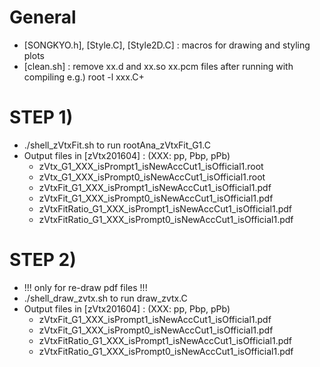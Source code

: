 # General
- [SONGKYO.h], [Style.C], [Style2D.C] : macros for drawing and styling plots
- [clean.sh] : remove xx.d and xx.so xx.pcm files after running with compiling e.g.) root -l xxx.C+

# STEP 1)
- ./shell_zVtxFit.sh to run rootAna_zVtxFit_G1.C
- Output files in [zVtx201604] : (XXX: pp, Pbp, pPb)
  - zVtx_G1_XXX_isPrompt1_isNewAccCut1_isOfficial1.root
  - zVtx_G1_XXX_isPrompt0_isNewAccCut1_isOfficial1.root
  - zVtxFit_G1_XXX_isPrompt1_isNewAccCut1_isOfficial1.pdf
  - zVtxFit_G1_XXX_isPrompt0_isNewAccCut1_isOfficial1.pdf
  - zVtxFitRatio_G1_XXX_isPrompt1_isNewAccCut1_isOfficial1.pdf
  - zVtxFitRatio_G1_XXX_isPrompt0_isNewAccCut1_isOfficial1.pdf

# STEP 2) 
- !!! only for re-draw pdf files !!! 
- ./shell_draw_zvtx.sh to run draw_zvtx.C
- Output files in [zVtx201604] : (XXX: pp, Pbp, pPb)
  - zVtxFit_G1_XXX_isPrompt1_isNewAccCut1_isOfficial1.pdf
  - zVtxFit_G1_XXX_isPrompt0_isNewAccCut1_isOfficial1.pdf
  - zVtxFitRatio_G1_XXX_isPrompt1_isNewAccCut1_isOfficial1.pdf
  - zVtxFitRatio_G1_XXX_isPrompt0_isNewAccCut1_isOfficial1.pdf

